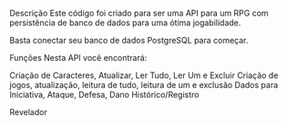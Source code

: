 Descrição
Este código foi criado para ser uma API para um RPG com persistência de banco de dados para uma ótima jogabilidade.

Basta conectar seu banco de dados PostgreSQL para começar.

Funções
Nesta API você encontrará:

 Criação de Caracteres, Atualizar, Ler Tudo, Ler Um e Excluir
 Criação de jogos, atualização, leitura de tudo, leitura de um e exclusão
 Dados para Iniciativa, Ataque, Defesa, Dano
 Histórico/Registro
 
Revelador

